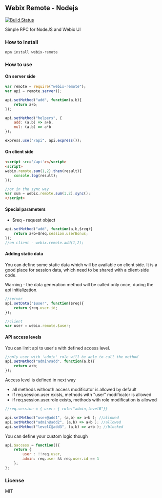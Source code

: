 Webix Remote - Nodejs
---------------------


[![Build Status](https://travis-ci.org/webix-hub/webix-remote-js.svg?branch=master)](https://travis-ci.org/webix-hub/webix-remote-js)

Simple RPC for NodeJS and Webix UI


### How to install

```
npm install webix-remote
```

### How to use

#### On server side
```js
var remote = require("webix-remote");
var api = remote.server();

api.setMethod("add", function(a,b){
	return a+b;
});

api.setMethod("helpers", {
	add: (a,b) => a+b,
	mul: (a,b) => a*b
});

express.use("/api", api.express());
```

#### On client side

```html
<script src='/api'></script>
<script>
webix.remote.sum(1,2).then(result){
	console.log(result);
});

//or in the sync way
var sum = webix.remote.sum(1,2).sync();
</script>
```

#### Special parameters

- $req - request object

```js
api.setMethod("add", function(a,b,$req){
	return a+b+$req.session.userBonus;
});
//on client - webix.remote.add(1,2);
```

#### Adding static data

You can define some static data which will be available on client side. It is a good place for session data, which need to be shared with a client-side code.

Warning - the data generation method will be called only once, during the api initialization. 

```js
//server
api.setData("$user", function($req){
	return $req.user.id;
});

//client
var user = webix.remote.$user;
```

#### API access levels

You can limit api to user's with defined access level. 

```js
//only user with 'admin' role will be able to call the method
api.setMethod("admin@add", function(a,b){
	return a+b;
});
```

Access level is defined in next way

- all methods withouth access modificator is allowed by default
- if req.session.user exists, methods with "user" modificator is allowed
- if req.session.user.role exists, methods with role modification is allowed

```js
//req.session = { user: { role:"admin,levelB"}}

api.setMethod("user@add1", (a,b) => a+b ); //allowed
api.setMethod("admin@add2", (a,b) => a+b ); //allowed
api.setMethod("levelC@add3", (a,b) => a+b ); //blocked
```

You can define your custom logic though

```js
api.$access = function(){
	return { 
		user : !!req.user,
		admin: req.user && req.user.id == 1 
	};
};
```

### License

MIT

